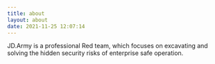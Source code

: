 ```yaml
---
title: about
layout: about
date: 2021-11-25 12:07:14
---
```


JD.Army is a professional Red team, which focuses on excavating and solving the hidden security risks of enterprise safe operation.
